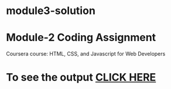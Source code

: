 # module3-solution
# Module-2 Coding Assignment

Coursera course: HTML, CSS, and Javascript for Web Developers

# To see the output [CLICK HERE]()
